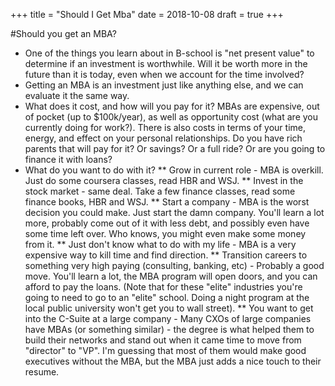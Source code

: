 +++
title = "Should I Get Mba"
date = 2018-10-08
draft = true
+++

#Should you get an MBA?

* One of the things you learn about in B-school is "net present value" to determine if an investment is worthwhile.  Will it be worth more in the future than it is today, even when we account for the time involved?
* Getting an MBA is an investment just like anything else, and we can evaluate it the same way.
* What does it cost, and how will you pay for it?  MBAs are expensive, out of pocket (up to $100k/year), as well as opportunity cost (what are you currently doing for work?).  There is also costs in terms of your time, energy, and effect on your personal relationships.  Do you have rich parents that will pay for it?  Or savings?  Or a full ride?  Or are you going to finance it with loans?
* What do you want to do with it?
** Grow in current role - MBA is overkill.  Just do some coursera classes, read HBR and WSJ.
** Invest in the stock market - same deal.  Take a few finance classes, read some finance books, HBR and WSJ.
** Start a company - MBA is the worst decision you could make.  Just start the damn company.  You'll learn a lot more, probably come out of it with less debt, and possibly even have some time left over.  Who knows, you might even make some money from it.
** Just don't know what to do with my life - MBA is a very expensive way to kill time and find direction.
** Transition careers to something very high paying (consulting, banking, etc) - Probably a good move.  You'll learn a lot, the MBA program will open doors, and you can afford to pay the loans.  (Note that for these "elite" industries you're going to need to go to an "elite" school.  Doing a night program at the local public university won't get you to wall street).
** You want to get into the C-Suite at a large company - Many CXOs of large companies have MBAs (or something similar) - the degree is what helped them to build their networks and stand out when it came time to move from "director" to "VP".  I'm guessing that most of them would make good executives without the MBA, but the MBA just adds a nice touch to their resume.